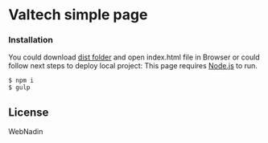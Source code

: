 # Valtech simple page

### Installation

You could download [dist folder](https://drive.google.com/open?id=1GeWSYr3QAK72crAbx_8S-A91fhUnV90k) and open index.html file in Browser or could follow next steps to
deploy local
project:
This page requires [Node.js](https://nodejs.org/) to run.
 ```
$ npm i
$ gulp
```


License
----

WebNadin
